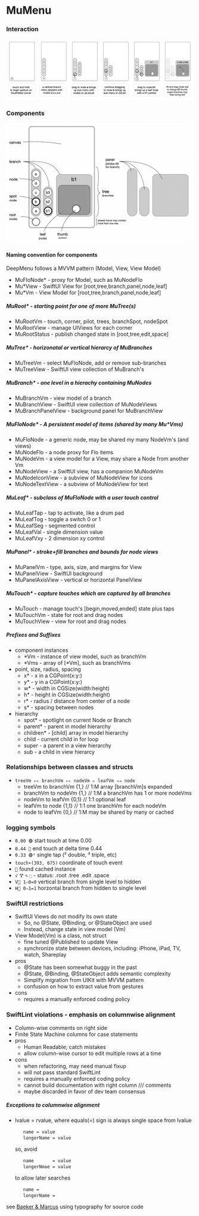 # MuMenu

### Interaction
![Diagram](Resources/Interaction.png)

### Components
![Diagram](Resources/Components.png)

#### Naming convention for components
DeepMenu follows a MVVM pattern (Model, View, View Model) 

+ MuFloNode* - proxy for Model, such as MuNodeFlo
+ Mu*View - SwiftUI View for [root,tree,branch,panel,node,leaf] 
+ Mu*Vm   - View Model for [root,tree,branch,panel,node,leaf] 

##### MuRoot* - starting point for one of more MuTree(s)
+ MuRootVm - touch, corner, pilot, trees, branchSpot, nodeSpot
+ MuRootView - manage UIViews for each corner 
+ MuRootStatus - publish changed state in [root,tree,edit,space]

##### MuTree* - horizonatal or vertical hierarcy of MuBranches 
+ MuTreeVm - select MuFloNode, add or remove sub-branches
+ MuTreeView - SwiftUI view collection of MuBranch's 

##### MuBranch* - one level in a hierachy containing MuNodes
+ MuBranchVm - view model of a branch
+ MuBranchView - SwiftUI view collection of MuNodeViews
+ MuBranchPanelView - background panel for MuBranchView
        
##### MuFloNode* - A persistent model of items (shared by many Mu*Vms) 
+ MuFloNode - a generic node, may be shared my many NodeVm's (and views)
+ MuNodeFlo - a node proxy for Flo items 
+ MuNodeVm - a view model for a View, may share a Node from another Vm
+ MuNodeView - a SwiftUI view, has a companion MuNodeVm
+ MuNodeIconView - a subview of MuNodeView for icons
+ MuNodeTextView - a subview of MuNodeView for text
        
##### MuLeaf* - subclass of MuFloNode with a user touch control  
+ MuLeafTap - tap to activate, like a drum pad
+ MuLeafTog - toggle a switch 0 or 1
+ MuLeafSeg - segmented control
+ MuLeafVal - single dimension value
+ MuLeafVxy - 2 dimension xy control
   
##### MuPanel* - stroke+fill branches and bounds for node views
+ MuPanelVm - type, axis, size, and margins for View
+ MuPanelView - SwiftUI background 
+ MuPanelAxisView - vertical or horizontal PanelView 

##### MuTouch* - capture touches which are captured by all branches
  - MuTouch - manage touch's [begin,moved,ended] state plus taps
  - MuTouchVm - state for root and drag nodes
  - MuTouchView - view for root and drag nodes
   
##### Prefixes and Suffixes
+ component instances 
  - *Vm - instance of view model, such as branchVm
  - *Vms - array of [*Vm], such as branchVms
+ point, size, radius, spacing 
  - x* - x in a CGPoint(x:y:)
  - y* - y in a CGPoint(x:y:)
  - w* - width  in CGSize(width:height)
  - h* - height in CGSize(width:height)
  - r* - radius / distance from center of a node
  - s* - spacing between nodes
+ hierarchy
  - spot* - spotlight on current Node or Branch
  - parent* - parent in model hierarchy
  - children* - [child] array in model hierarchy
  - child - current child in for loop
  - super - a parent in a view hierarchy
  - sub - a child in view hierarcy
             
### Relationships between classes and structs 
+ `treeVm ▹▹ branchVm ▹▹ nodeVm ▹ leafVm ◃◃ node`
  - treeVm   to branchVm {1,}   // 1:M array [branchVm]s expanded  
  - branchVm to nodeVm   {1,}   // 1:M a branchVm has 1 or more nodeVms
  - nodeVm   to leafVm   {0,1}  // 1:1 optional leaf
  - leafVm   to node     {1,1}  // 1:1 one branchVm for each nodeVm    
  - node     to leafVm   {0,}   // 1:M may be shared by many or cached

### logging symbols
  - `0.00 🟢` start touch at time 0.00  
  - `0.44 🔴` end touch at delta time 0.44
  - `0.33 🟣¹` single tap (² double, ³ triple, etc)
  - `touch∙(393, 675)` coordinate of touch event
  - `🧺` found cached instance
  - `√` `𐂷` `✎` `⬚` - status: .root .tree .edit .space
  - `V⃝ 1⇨0=0` vertical branch from single level to hidden 
  - `H⃝ 0⇨1=1` horzontal branch from hidden to single level

  
### SwiftUI restrictions
+ SwiftUI Views do not modify its own state  
  - So, no @State, @Binding, or @StateObject are used
  - Instead, change state in view model (Vm)
+ View Model(Vm) is a class, not struct
  - fine tuned @Published to update View
  - synchronize state between devices, including: iPhone, iPad, TV, watch, Shareplay
+ pros
    - @State has been somewhat buggy in the past
    - @State, @Binding, @StateObject adds semantic complexity
    - Simplify migration from UIKit with MVVM pattern
    - confusion on how to extract value from gestures
+ cons 
    - requires a manually enforced coding policy 
        
### SwiftLint violations - emphasis on columnwise alignment
+ Column-wise comments on right side
+ Finite State Machine columns for case statements
+ pros
  - Human Readable; catch mistakes
  - allow column-wise cursor to edit multiple rows at a time    
+ cons 
  - when refactoring, may need manual fixup
  - will not pass standard SwiftLint
  - requires a manually enforced coding policy 
  - cannot build documentation with right column /// comments 
  - maybe discarded in favor of dev team consensus 
        
##### Exceptions to columnwise alignment 
        
+ lvalue = rvalue, where equals(=) sign is always single space from lvalue

         name = value
         longerName = value
    
    so, avoid
      
         name       = value
         longerNmae = value
         
    to allow later searches 

         name =
         longerName =
             
see [Baeker & Marcus](https://dl.acm.org/doi/pdf/10.1145/800045.801621)
        using typography for source code
         
